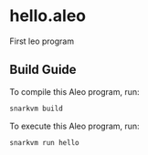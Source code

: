 # hello.aleo

First leo program

## Build Guide

To compile this Aleo program, run:
```bash
snarkvm build
```

To execute this Aleo program, run:
```bash
snarkvm run hello
```
